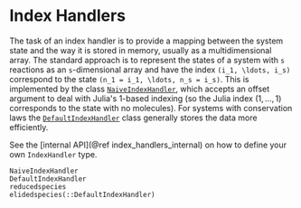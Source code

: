 # Index Handlers

The task of an index handler is to provide a mapping between the system state and the way it is stored in memory, usually as a multidimensional array. The standard approach is to represent the states of a system with ``s`` reactions as an ``s``-dimensional array and have the index ``(i_1, \ldots, i_s)`` correspond to the state ``(n_1 = i_1, \ldots, n_s = i_s)``. This is implemented by the class [`NaiveIndexHandler`](@ref), which accepts an offset argument to deal with Julia's 1-based indexing (so the Julia index $(1,\ldots,1)$ corresponds to the state with no molecules). For systems with conservation laws the [`DefaultIndexHandler`](@ref) class generally stores the data more efficiently.

See the [internal API](@ref index_handlers_internal) on how to define your own `IndexHandler` type.

```@docs
NaiveIndexHandler
DefaultIndexHandler
reducedspecies
elidedspecies(::DefaultIndexHandler)
```
